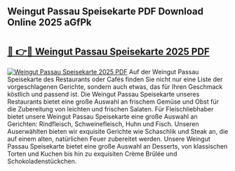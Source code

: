 ## Weingut Passau Speisekarte PDF Download Online 2025 aGfPk

# <h2><a href="http://gcaoeh8.nevu.top/?p=Weingut+Passau+Speisekarte">🔗 👉🔴 Weingut Passau Speisekarte 2025 PDF</a></h2>

[![Weingut Passau Speisekarte 2025 PDF](https://i.imgur.com/dBaPXMq.png)](http://gcaoeh8.nevu.top/?p=Weingut+Passau+Speisekarte)
Auf der Weingut Passau Speisekarte des Restaurants oder Cafés finden Sie nicht nur eine Liste der vorgeschlagenen Gerichte, sondern auch etwas, das für Ihren Geschmack köstlich und passend ist. Die Weingut Passau Speisekarte unseres Restaurants bietet eine große Auswahl an frischem Gemüse und Obst für die Zubereitung von leichten und frischen Salaten. Für Fleischliebhaber bietet unsere Weingut Passau Speisekarte eine große Auswahl an Gerichten: Rindfleisch, Schweinefleisch, Huhn und Fisch. Unseren Auserwählten bieten wir exquisite Gerichte wie Schaschlik und Steak an, die auf einem alten, natürlichen Feuer zubereitet werden. Unsere Weingut Passau Speisekarte bietet eine große Auswahl an Desserts, von klassischen Torten und Kuchen bis hin zu exquisiten Crème Brûlée und Schokoladenstückchen.
